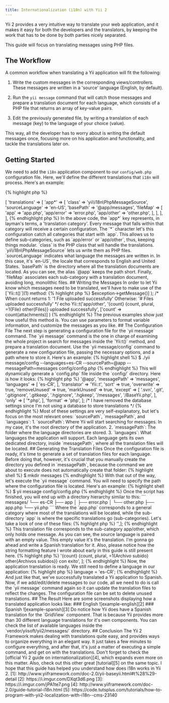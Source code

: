 ```yaml
---
title: Internationalization (i18n) with Yii 2
---
```


Yii 2 provides a very intuitive way to translate your web application,
and it makes it easy for both the developers and the translators, by
keeping the work that has to be done by both parties nicely separated.

This guide will focus on translating messages using PHP files.

## The Workflow

A common workflow when translating a Yii application will fit the
following:

1. Write the custom messages in the corresponding views/controllers.
   These messages are written in a 'source' language (English, by
default).

2. Run the `yii message` command that will catch those messages and
   prepare a translation document for each language, which consists of a
PHP file that returns an array of key-value pairs.

3. Edit the previously generated file, by writing a translation of each
   message (key) to the language of your choice (value).

This way, all the developer has to worry about is writing the default
messages once, focusing more on his application and functionality, and
tackle the translations later on.

## Getting Started

We need to add the `i18n` application component to our `config/web.php`
configuration file. Here, we'll define the different translations that
`i18n` will process. Here's an example:

{% highlight php %}
<?php
'i18n' => [
    'translations' => [
        'app*' => [
            'class' => 'yii\i18n\PhpMessageSource',
            'sourceLanguage' => 'en-US',
            'basePath' => '@app/messages',
            'fileMap' => [
                'app' => 'app.php',
                'app/error' => 'error.php',
                'app/other' => 'other.php',
            ],
        ],
    ],
],
{% endhighlight php %}

In the above code, the `app*` key represents, in layman's terms, a
'translation category'. Every message that falls within that category
will receive a certain configuration. The `*` character let's this
configuration catch all categories that start with `app`. This allows us
to define sub-categories, such as `app/error` or `app/other`, thus,
keeping things modular.

`class` is the PHP class that will handle the translations.
`yii\i18n\PhpMessageSource` lets us write them as PHP files.

`sourceLanguage` indicates what language the messages are written in. In
this case, it's `en-US`, the locale that corresponds to English and
United States.

`basePath` is the directory where all the translation documents are
located. As you can see, the alias `@app` keeps the path short.

Finally, `fileMap` associates each sub-category with a translation
document, avoiding long, monolithic files.

## Writing the Messages

In order to let Yii know which messages need to be translated, we'll
have to make use of the [`Yii::t()`](1) method:

{% highlight php %}
<?php
// 'Hello, World!'
echo Yii::t('app', 'Hello, World!');

// 'Something went wrong! (Error: Some error message)'
echo Yii::t('app/error',
    'Something went wrong! (Error: {error})',
    ['error' => $exception->getMessage()]
);

/*  When count returns 1:   '1 File uploaded successfully'
    Otherwise:              '# Files uploaded successfully' */

echo Yii::t('app/other',
    '{count} {count, plural, =1{File} other{Files}} uploaded successfully',
    ['count' => count(attachments)]
)
{% endhighlight %}

The previous examples show just how useful this method is. You can use
parameters to format variable information, and customize the messages as
you like.

## The Configuration File

The next step is generating a configuration file for the `yii message`
command. The `yii message` command is the one in charge of examining the
whole project in search for messages inside the `Yii:t()` method, and
prepare a translation document.

Use the `yii message/config` command to generate a new configuration
file, passing the necessary options, and a path where to store it.
Here's an example:

{% highlight shell %}
$ ./yii message/config --languages=es-CR --sourcePath=@app --messagePath=messages config/config.php
{% endhighlight %}

This will dynamically generate a `config.php` file inside the `config/`
directory. Here is how it looks:

{% highlight php %}
<?php
return [
    'sourcePath' => '@app',
    'messagePath' => 'messages',
    'languages' => [
        'es-CR',
    ],
    'translator' => 'Yii::t',
    'sort' => true,
    'overwrite' => true,
    'removeUnused' => true,
    'markUnused' => true,
    'except' => [
        '.svn',
        '.git',
        '.gitignore',
        '.gitkeep',
        '.hgignore',
        '.hgkeep',
        '/messages',
        '/BaseYii.php',
    ],
    'only' => [
        '*.php',
    ],
    'format' => 'php',
];

/* I have removed the database settings since I'm not using a database to store
translations */
{% endhighlight %}

Most of these settings are very self-explanatory, but let's focus on the
most relevant ones: `sourcePath`, `messagePath`, and `languages`:

1. `sourcePath`: Where Yii will start searching for messages. In my
   case, it's the root directory of the application.

2. `messagePath`: The folder where the language directories are stored.

3. `languages`: What languages the application will support. Each
   language gets its own dedicated directory, inside `messagePath`,
where all the translation files will be located.

## Generating the Translation Files

Once the configuration file is ready, it's time to generate a set of
translation files for each language.

Before doing that, however, it's crucial that you manually create the
directory you defined in `messagePath`, because the command we are about
to execute does not automatically create that folder:

{% highlight shell %}
$ mkdir messages
{% endhighlight %}

With that out of the way, let's execute the `yii message` command.  You
will need to specify the path where the configuration file is located.
Here's an example:

{% highlight shell %}
$ yii message config/config.php
{% endhighlight %}

Once the script has finished, you will end up with a directory hierarchy
similar to this:

```
messages/
└── es-CR
    ├── app
    │   ├── error.php
    │   └── other.php
    ├── app.php
    └── yii.php
```

Where the `app.php` corresponds to a general category where most of the
translations will be located, while the sub-directory `app` is where the
specific translations go (sub-categories).

Let's take a look of one of these files:

{% highlight php %}
<?php
return ['{count} {count, plural, =1{File} other{Files}} uploaded successfully' => '',];
{% endhighlight %}

This translation file corresponds to the sub-category app/other, which
only holds one message. As you can see, the source language is paired
with an empty value. This empty value it's the translation. I'm gonna go
ahead and write a Spanish translation for it. Also, please notice how
the string formatting feature I wrote about early in this guide is still
present here.

{% highlight php %}
<?php
return [
    '{count} {count, plural, =1{File} other{Files}} uploaded successfully' =>
    '{count} {count, plural, =1{Archivo subido} other{Archivos subidos}} con exito',
];
{% endhighlight %}

Now, the application translation is ready. We still need to define a
language in our application:

{% highlight php %}
<?php
Yii::$app->language = 'es-CR';
{% endhighlight %}

And just like that, we've successfully translated a Yii application to
Spanish.  Now, if we add/edit/delete messages to our code, all we need
to do is call the `yii message` command again so it can update the
translation files to reflect the changes. The configuration file can be
set to delete unused translations.

## The Result

Here are some screenshots displaying how a translated application looks
like:

### English

![example-english][2]

### Spanish

![example-spanish][3]

Do notice how Yii does have a Spanish translation for the `GridView`
component.  That is because Yii provides more than 30 different language
translations for it's own components. You can check the list of
available languages inside the `vendor/yiisoft/yii2/messages/`
directory.

## Conclusion

The Yii 2 Framework makes dealing with translations quite easy, and
provides ways to organize everything in an elegant way. It just takes a
few minutes to configure everything, and after that, it's just a matter
of executing a simple command, and get on with the translations.

Don't forget to check the [official Yii 2 guide on
internationalization][4], which expands even more on this matter. Also,
check out this other great [tutorial][5] on the same topic.

I hope that this guide has helped you understand how does i18n works in Yii 2.

[1]: http://www.yiiframework.com/doc-2.0/yii-baseyii.html#t%28%29-detail
[2]: https://i.imgur.com/DXqt3d6.png
[3]: https://i.imgur.com/jPA1te7.png
[4]: http://www.yiiframework.com/doc-2.0/guide-tutorial-i18n.html
[5]: https://code.tutsplus.com/tutorials/how-to-program-with-yii2-localization-with-i18n--cms-23140
